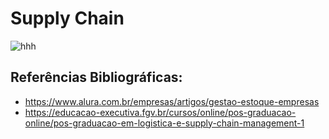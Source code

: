 # Supply Chain

![hhh](https://github.com/user-attachments/assets/1051c613-7a4d-4964-8602-8699bbd459f6)


## Referências Bibliográficas:
- https://www.alura.com.br/empresas/artigos/gestao-estoque-empresas
- https://educacao-executiva.fgv.br/cursos/online/pos-graduacao-online/pos-graduacao-em-logistica-e-supply-chain-management-1
